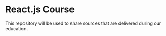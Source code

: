 # React.js Course

This repository will be used to share sources that are delivered during our education.

